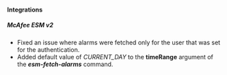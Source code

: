 
#### Integrations
##### McAfee ESM v2
- Fixed an issue where alarms were fetched only for the user that was set for the authentication.
- Added default value of *CURRENT_DAY* to the **timeRange** argument of the ***esm-fetch-alarms*** command.
